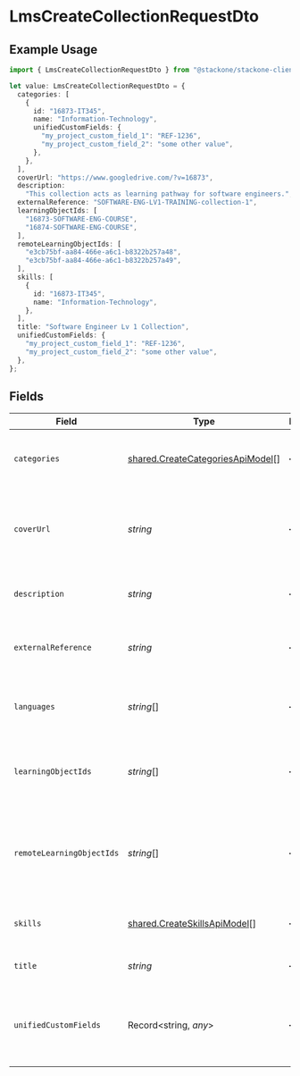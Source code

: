 # LmsCreateCollectionRequestDto

## Example Usage

```typescript
import { LmsCreateCollectionRequestDto } from "@stackone/stackone-client-ts/sdk/models/shared";

let value: LmsCreateCollectionRequestDto = {
  categories: [
    {
      id: "16873-IT345",
      name: "Information-Technology",
      unifiedCustomFields: {
        "my_project_custom_field_1": "REF-1236",
        "my_project_custom_field_2": "some other value",
      },
    },
  ],
  coverUrl: "https://www.googledrive.com/?v=16873",
  description:
    "This collection acts as learning pathway for software engineers.",
  externalReference: "SOFTWARE-ENG-LV1-TRAINING-collection-1",
  learningObjectIds: [
    "16873-SOFTWARE-ENG-COURSE",
    "16874-SOFTWARE-ENG-COURSE",
  ],
  remoteLearningObjectIds: [
    "e3cb75bf-aa84-466e-a6c1-b8322b257a48",
    "e3cb75bf-aa84-466e-a6c1-b8322b257a49",
  ],
  skills: [
    {
      id: "16873-IT345",
      name: "Information-Technology",
    },
  ],
  title: "Software Engineer Lv 1 Collection",
  unifiedCustomFields: {
    "my_project_custom_field_1": "REF-1236",
    "my_project_custom_field_2": "some other value",
  },
};
```

## Fields

| Field                                                                                        | Type                                                                                         | Required                                                                                     | Description                                                                                  | Example                                                                                      |
| -------------------------------------------------------------------------------------------- | -------------------------------------------------------------------------------------------- | -------------------------------------------------------------------------------------------- | -------------------------------------------------------------------------------------------- | -------------------------------------------------------------------------------------------- |
| `categories`                                                                                 | [shared.CreateCategoriesApiModel](../../../sdk/models/shared/createcategoriesapimodel.md)[]  | :heavy_minus_sign:                                                                           | The categories associated with this content                                                  |                                                                                              |
| `coverUrl`                                                                                   | *string*                                                                                     | :heavy_minus_sign:                                                                           | The URL of the thumbnail image associated with the collection.                               | https://www.googledrive.com/?v=16873                                                         |
| `description`                                                                                | *string*                                                                                     | :heavy_minus_sign:                                                                           | The description of the collection                                                            | This collection acts as learning pathway for software engineers.                             |
| `externalReference`                                                                          | *string*                                                                                     | :heavy_minus_sign:                                                                           | The external ID associated with this collection                                              | SOFTWARE-ENG-LV1-TRAINING-collection-1                                                       |
| `languages`                                                                                  | *string*[]                                                                                   | :heavy_minus_sign:                                                                           | The languages associated with this collection                                                |                                                                                              |
| `learningObjectIds`                                                                          | *string*[]                                                                                   | :heavy_minus_sign:                                                                           | The child ID/IDs associated with this collection                                             | [<br/>"16873-SOFTWARE-ENG-COURSE",<br/>"16874-SOFTWARE-ENG-COURSE"<br/>]                     |
| `remoteLearningObjectIds`                                                                    | *string*[]                                                                                   | :heavy_minus_sign:                                                                           | Provider's unique identifiers of the child ID/IDs associated with this collection            | [<br/>"e3cb75bf-aa84-466e-a6c1-b8322b257a48",<br/>"e3cb75bf-aa84-466e-a6c1-b8322b257a49"<br/>] |
| `skills`                                                                                     | [shared.CreateSkillsApiModel](../../../sdk/models/shared/createskillsapimodel.md)[]          | :heavy_minus_sign:                                                                           | The skills associated with this content                                                      |                                                                                              |
| `title`                                                                                      | *string*                                                                                     | :heavy_minus_sign:                                                                           | The title of the collection                                                                  | Software Engineer Lv 1 Collection                                                            |
| `unifiedCustomFields`                                                                        | Record<string, *any*>                                                                        | :heavy_minus_sign:                                                                           | Custom Unified Fields configured in your StackOne project                                    | {<br/>"my_project_custom_field_1": "REF-1236",<br/>"my_project_custom_field_2": "some other value"<br/>} |